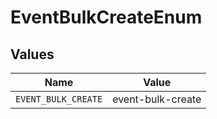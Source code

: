 # EventBulkCreateEnum


## Values

| Name                | Value               |
| ------------------- | ------------------- |
| `EVENT_BULK_CREATE` | event-bulk-create   |
